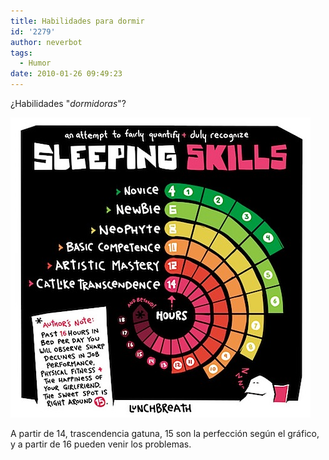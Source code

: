```yaml
---
title: Habilidades para dormir
id: '2279'
author: neverbot
tags:
  - Humor
date: 2010-01-26 09:49:23
---
```


¿Habilidades "_dormidoras_"?

![201001260948.jpg](./habilidades-para-dormir/201001260948.jpg)  

A partir de 14, trascendencia gatuna, 15 son la perfección según el gráfico, y a partir de 16 pueden venir los problemas.